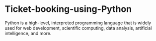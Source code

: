 # Ticket-booking-using-Python
Python is a high-level, interpreted programming language that is widely used for web development, scientific computing, data analysis, artificial intelligence, and more.
